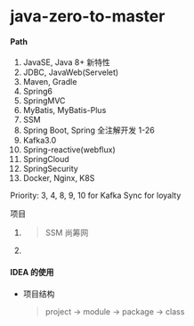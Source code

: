 # java-zero-to-master

#### Path

1. JavaSE, Java 8+ 新特性
2. JDBC, JavaWeb(Servelet)
3. Maven, Gradle
4. Spring6
5. SpringMVC
6. MyBatis, MyBatis-Plus
7. SSM
8. Spring Boot, Spring 全注解开发 1-26
9. Kafka3.0
10. Spring-reactive(webflux)
11. SpringCloud
12. SpringSecurity
13. Docker, Nginx, K8S

Priority: 3, 4, 8, 9, 10 for Kafka Sync for loyalty

项目

1. > SSM 尚筹网
2.

#### IDEA 的使用

-   项目结构
    > project -> module -> package -> class
